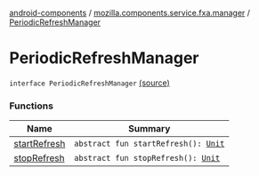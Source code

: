 [android-components](../../index.md) / [mozilla.components.service.fxa.manager](../index.md) / [PeriodicRefreshManager](./index.md)

# PeriodicRefreshManager

`interface PeriodicRefreshManager` [(source)](https://github.com/mozilla-mobile/android-components/blob/master/components/service/firefox-accounts/src/main/java/mozilla/components/service/fxa/manager/FxaDeviceManager.kt#L114)

### Functions

| Name | Summary |
|---|---|
| [startRefresh](start-refresh.md) | `abstract fun startRefresh(): `[`Unit`](https://kotlinlang.org/api/latest/jvm/stdlib/kotlin/-unit/index.html) |
| [stopRefresh](stop-refresh.md) | `abstract fun stopRefresh(): `[`Unit`](https://kotlinlang.org/api/latest/jvm/stdlib/kotlin/-unit/index.html) |
